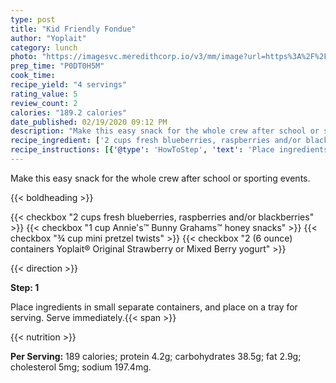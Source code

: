 ```yaml
---
type: post
title: "Kid Friendly Fondue"
author: "Yoplait"
category: lunch
photo: "https://imagesvc.meredithcorp.io/v3/mm/image?url=https%3A%2F%2Fimages.media-allrecipes.com%2Fuserphotos%2F3860339.jpg"
prep_time: "P0DT0H5M"
cook_time: 
recipe_yield: "4 servings"
rating_value: 5
review_count: 2
calories: "189.2 calories"
date_published: 02/19/2020 09:12 PM
description: "Make this easy snack for the whole crew after school or sporting events."
recipe_ingredient: ['2 cups fresh blueberries, raspberries and/or blackberries', "1 cup Annie's™ Bunny Grahams™ honey snacks", '¾ cup mini pretzel twists', '2 (6 ounce) containers Yoplait® Original Strawberry or Mixed Berry yogurt']
recipe_instructions: [{'@type': 'HowToStep', 'text': 'Place ingredients in small separate containers, and place on a tray for serving. Serve immediately.\n'}]
---
```


Make this easy snack for the whole crew after school or sporting events. 

{{< boldheading >}}

{{< checkbox "2 cups fresh blueberries, raspberries and/or blackberries" >}}
{{< checkbox "1 cup Annie's™ Bunny Grahams™ honey snacks" >}}
{{< checkbox "¾ cup mini pretzel twists" >}}
{{< checkbox "2 (6 ounce) containers Yoplait® Original Strawberry or Mixed Berry yogurt" >}}


{{< direction >}}

**Step: 1**

Place ingredients in small separate containers, and place on a tray for serving. Serve immediately.{{< span >}}

{{< nutrition >}}

**Per Serving:** 189 calories; protein 4.2g; carbohydrates 38.5g; fat 2.9g; cholesterol 5mg; sodium 197.4mg.